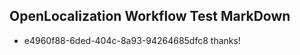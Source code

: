 ## OpenLocalization Workflow Test MarkDown
* e4960f88-6ded-404c-8a93-94264685dfc8 thanks!

<!--HONumber=Sep16_HO1-->


